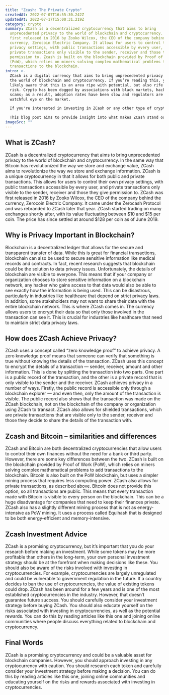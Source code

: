 ```yaml
---
title: "Zcash: The Private Crypto"
createdAt: 2022-07-07T16:55:30.242Z
updatedAt: 2022-07-17T15:00:31.219Z
category: crypto
summary: ZCash is a decentralized cryptocurrency that aims to bring
  unprecedented privacy to the world of blockchain and cryptocurrency. ZCash was
  first released in 2016 by Zooko Wilcox, the CEO of the company behind the
  currency, Zerocoin Electric Company. It allows for users to control their own
  privacy settings, with public transactions accessible by every user, and
  private transactions only visible to the sender, receiver and those they give
  permission to. Zcash is built on the blockchain provided by Proof of Work
  (PoW), which relies on miners solving complex mathematical problems to add
  transactions to the blockchain.
intro: >-
  ZCash is a digital currency that aims to bring unprecedented privacy to
  the world of blockchain and cryptocurrency. If you’re reading this, you’re
  likely aware that this is an area ripe with potential, but also rife with
  risk. Crypto has been dogged by associations with black markets, hackers and
  scams; as a result, adoption rates have been slow and regulators are keeping a
  watchful eye on the market.

  If you're interested in investing in ZCash or any other type of cryptocurrency, it’s important for you to understand what makes each token unique. While some tokens may be more profitable than others in the long-term, your own personal investment strategy should be at the forefront when making decisions like these. 

  This blog post aims to provide insight into what makes ZCash stand out from other cryptocurrencies, why some might view that as a positive or negative thing and what implications it could have on its future value.
imageSrc: ""
---
```


## What is ZCash?

ZCash is a decentralized cryptocurrency that aims to bring unprecedented privacy to the world of blockchain and cryptocurrency. In the same way that Bitcoin has revolutionized the way we store and exchange value, ZCash aims to revolutionize the way we store and exchange information.
ZCash is a unique cryptocurrency in that it allows for both public and private transactions. This allows for users to control their own privacy settings, with public transactions accessible by every user, and private transactions only visible to the sender, receiver and those they give permission to.
ZCash was first released in 2016 by Zooko Wilcox, the CEO of the company behind the currency, Zerocoin Electric Company. It came under the Zerocash Protocol and was rebranded to ZCash later that year.
ZCash started trading on many exchanges shortly after, with its value fluctuating between $10 and $15 per coin. The price has since settled at around $128 per coin as of June 2019.

## Why is Privacy Important in Blockchain?

Blockchain is a decentralized ledger that allows for the secure and transparent transfer of data. While this is great for financial transactions, blockchain can also be used to secure sensitive information like medical records and contracts. In fact, recent research suggests that blockchain could be the solution to data privacy issues.
Unfortunately, the details of blockchain are visible to everyone. This means that if your company or organization chooses to store sensitive information on a blockchain network, any hacker who gains access to that data would also be able to see exactly how the information is being used.
This can be disastrous, particularly in industries like healthcare that depend on strict privacy laws. In addition, some stakeholders may not want to share their data with the entire blockchain network.
This is where ZCash comes in. The currency allows users to encrypt their data so that only those involved in the transaction can see it. This is crucial for industries like healthcare that need to maintain strict data privacy laws.

## How does ZCash Achieve Privacy?

ZCash uses a concept called “zero knowledge proof” to achieve privacy. A zero knowledge proof means that someone can verify that something is true without knowing the details of the transaction. ZCash uses this concept to encrypt the details of a transaction — sender, receiver, amount and other information.
This is done by splitting the transaction into two parts. One part is a public record of the transaction, and the other is a private record that is only visible to the sender and the receiver.
ZCash achieves privacy in a number of ways. Firstly, the public record is accessible only through a blockchain explorer — and even then, only the amount of the transaction is visible. The public record also shows that the transaction was made on the ZCash blockchain, not on the blockchain of the company or organization using ZCash to transact.
ZCash also allows for shielded transactions, which are private transactions that are visible only to the sender, receiver and those they decide to share the details of the transaction with.

## Zcash and Bitcoin – similarities and differences

ZCash and Bitcoin are both decentralized cryptocurrencies that allow users to control their own finances without the need for a bank or third party. However, there are some key differences between the two.
ZCash is built on the blockchain provided by Proof of Work (PoW), which relies on miners solving complex mathematical problems to add transactions to the blockchain. Bitcoin is also built on the PoW blockchain, but uses a simpler mining process that requires less computing power.
ZCash also allows for private transactions, as described above. Bitcoin does not provide this option, so all transactions are public. This means that every transaction made with Bitcoin is visible to every person on the blockchain. This can be a huge disadvantage for companies that need to keep their finances private.
ZCash also has a slightly different mining process that is not as energy-intensive as PoW mining. It uses a process called Equihash that is designed to be both energy-efficient and memory-intensive.

## Zcash Investment Advice

ZCash is a promising cryptocurrency, but it’s important that you do your research before making an investment. While some tokens may be more profitable than others in the long-term, your own personal investment strategy should be at the forefront when making decisions like these.
You should also be aware of the risks involved with investing in cryptocurrencies. For example, cryptocurrencies are largely unregulated and could be vulnerable to government regulation in the future. If a country decides to ban the use of cryptocurrencies, the value of existing tokens could drop.
ZCash has been around for a few years and is one of the most established cryptocurrencies in the industry. However, that doesn’t guarantee future success. You should carefully consider your investment strategy before buying ZCash.
You should also educate yourself on the risks associated with investing in cryptocurrencies, as well as the potential rewards. You can do this by reading articles like this one and joining online communities where people discuss everything related to blockchain and cryptocurrency.

## Final Words

ZCash is a promising cryptocurrency and could be a valuable asset for blockchain companies. However, you should approach investing in any cryptocurrency with caution. You should research each token and carefully consider your investment strategy before making a decision.
You can do this by reading articles like this one, joining online communities and educating yourself on the risks and rewards associated with investing in cryptocurrencies.
